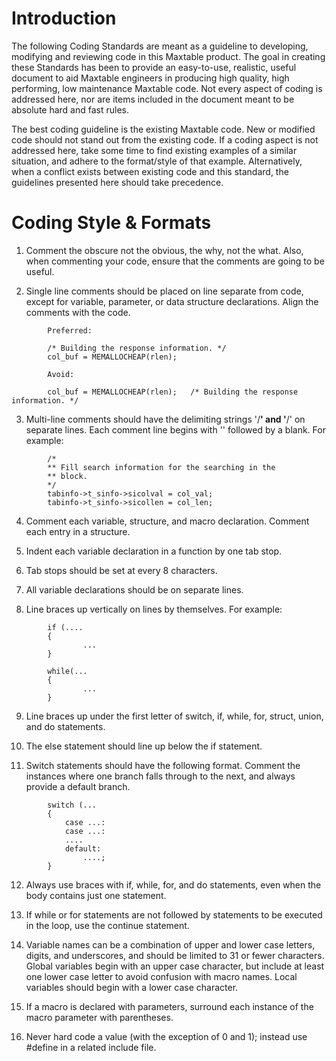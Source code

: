 # Introduction #

The following Coding Standards are meant as a guideline to developing, modifying and reviewing code in this Maxtable product. The goal in creating these Standards has been to provide an easy-to-use, realistic, useful document to aid Maxtable engineers in producing high quality, high performing, low maintenance Maxtable code. Not every aspect of coding is addressed here, nor are items included in the document meant to be absolute hard and fast rules.

The best coding guideline is the existing Maxtable code. New or modified code should not stand out from the existing code. If a coding aspect is not addressed here, take some time to find existing examples of a similar situation, and adhere to the format/style of that example. Alternatively, when a conflict exists between existing code and this standard, the guidelines presented here should take precedence.


# Coding Style & Formats #

1. Comment the obscure not the obvious, the why, not the what. Also, when commenting your code, ensure that the comments are going to be useful.

2. Single line comments should be placed on line separate from code, except for variable, parameter, or data structure declarations. Align the comments with the code.
```
        Preferred:

        /* Building the response information. */
        col_buf = MEMALLOCHEAP(rlen);

        Avoid:

        col_buf = MEMALLOCHEAP(rlen);   /* Building the response information. */
```

3. Multi-line comments should have the delimiting strings '/**' and '**/' on separate lines. Each comment line begins with '' followed by a blank. For example:
```
        /*
        ** Fill search information for the searching in the
        ** block.
        */
        tabinfo->t_sinfo->sicolval = col_val;
        tabinfo->t_sinfo->sicollen = col_len;
```

4. Comment each variable, structure, and macro declaration. Comment each entry in a structure.

5. Indent each variable declaration in a function by one tab stop.

6. Tab stops should be set at every 8 characters.

7. All variable declarations should be on separate lines.

8. Line braces up vertically on lines by themselves. For example:
```
        if (....
        {
                ...
        }

        while(...
        {
                ...
        }
```
9. Line braces up under the first letter of switch, if, while, for, struct, union, and do statements.

10. The else statement should line up below the if statement.

11. Switch statements should have the following format. Comment the instances where one branch falls through to the next, and always provide a default branch.
```
        switch (...
        {
            case ...:
            case ...:
            ....
            default:
                ....;
        }
```

12. Always use braces with if, while, for, and do statements, even when the body contains just one statement.

13. If while or for statements are not followed by statements to be executed in the loop, use the continue statement.

14. Variable names can be a combination of upper and lower case letters, digits, and underscores, and should be limited to 31 or fewer characters.
Global variables begin with an upper case character, but include at least one lower case letter to avoid confusion with macro names.
Local variables should begin with a lower case character.

15. If a macro is declared with parameters, surround each instance of the macro parameter with parentheses.

16. Never hard code a value (with the exception of 0 and 1); instead use #define in a related include file.